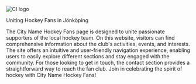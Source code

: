 ![CI logo](https://codeinstitute.s3.amazonaws.com/fullstack/ci_logo_small.png)

Uniting Hockey Fans in Jönköping

The City Name Hockey Fans page is designed to unite passionate supporters of the local hockey team. On this website, visitors can find comprehensive information about the club's activities, events, and interests. The site offers an intuitive and user-friendly navigation experience, enabling users to easily explore different sections and stay engaged with the community. For those looking to get in touch, the contact section provides a straightforward way to reach the fan club. Join in celebrating the spirit of hockey with City Name Hockey Fans!


